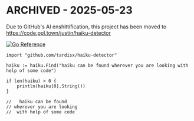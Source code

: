 # ARCHIVED - 2025-05-23

Due to GitHub's AI enshittification, this project has been moved to https://code.ppl.town/justin/haiku-detector

[![Go Reference](https://pkg.go.dev/badge/github.com/tardisx/haiku-detector.svg)](https://pkg.go.dev/github.com/tardisx/haiku-detector)


    import "github.com/tardisx/haiku-detector"

    haiku := haiku.Find("haiku can be found wherever you are looking with help of some code")

    if len(haiku) > 0 {
        println(haiku[0].String())
    }

    //   haiku can be found
    // wherever you are looking
    //  with help of some code


